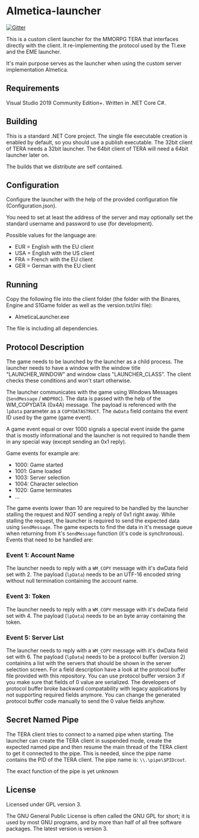 # Almetica-launcher

[![Gitter](https://badges.gitter.im/almetica-server/community.svg)](https://gitter.im/almetica-server/community?utm_source=badge&utm_medium=badge&utm_campaign=pr-badge)

This is a custom client launcher for the MMORPG TERA that interfaces directly with the client.
It re-implementing the protocol used by the Tl.exe and the EME launcher.

It's main purpose serves as the launcher when using the custom server implementation Almetica.

## Requirements

Visual Studio 2019 Community Edition+. Written in .NET Core C#.

## Building

This is a standard .NET Core project. The single file executable creation is enabled by default, so
you should use a publish executable. The 32bit client of TERA needs a 32bit launcher.
The 64bit client of TERA will need a 64bit launcher later on.

The builds that we distribute are self contained.

## Configuration

Configure the launcher with the help of the provided configuration file
(Configuration.json). 

You need to set at least the address of the server and may optionally set the
standard username and password to use (for development).

Possible values for the language are:
 - EUR = English with the EU client
 - USA = English with the US client
 - FRA = French with the EU client
 - GER = German with the EU client

## Running

Copy the following file into the client folder (the folder with the Binares,
Engine and S1Game folder as well as the version.txt/ini file):

 - AlmeticaLauncher.exe

The file is including all dependencies.

## Protocol Description

The game needs to be launched by the launcher as a child process. The launcher needs to have a
window with the window title "LAUNCHER_WINDOW" and window class "LAUNCHER_CLASS". The client
checks these conditions and won't start otherwise.

The launcher communicates with the game using Windows Messages (```SendMessage``` / ```WNDPROC```).
The data is passed with the help of the WM_COPYDATA (0x4A) message. The payload is referenced with
the ```lpData``` parameter as a ```COPYDATASTRUCT```. The ```dwData``` field contains the event ID
used by the game (game event).

A game event equal or over 1000 signals a special event inside the game that is mostly informational
and the launcher is not required to handle them in any special way (except sending an 0x1 reply).

Game events for example are:
 - 1000: Game started
 - 1001: Game loaded
 - 1003: Server selection
 - 1004: Character selection
 - 1020: Game terminates
 - ...

The game events lower than 10 are required to be handled by the launcher stalling the request and
NOT sending a reply of 0x1 right away. While stalling the request, the launcher is required to send
the expected data using ```SendMessage```. The game expects to find the data in it's message queue
when returning from it's ```SendMessage``` function (it's code is synchronous). Events that need
to be handled are:

### Event 1: Account Name

The launcher needs to reply with a ```WM_COPY``` message with it's dwData field set with 2.
The payload (```lpData```) needs to be an UTF-16 encoded string without null termination containing
the account name.

### Event 3: Token

The launcher needs to reply with a ```WM_COPY``` message with it's dwData field set with 4.
The payload (```lpData```) needs to be an byte array containing the token.

### Event 5: Server List

The launcher needs to reply with a ```WM_COPY``` message with it's dwData field set with 6.
The payload (```lpData```) needs to be a protocol buffer (version 2) containins a list with the
servers that should be shown in the server selection screen. For a field description have a look
at the protocol buffer file provided with this repository. You can use protocol buffer version 3
if you make sure that fields of 0 value are serialized. The developers of protocol buffer broke
backward compatability with legacy applications by not supporting required fields anymore. You can
change the generated protocol buffer code manually to send the 0 value fields anyhow.

## Secret Named Pipe

The TERA client tries to connect to a named pipe when starting. The launcher can create the TERA
client in suspended mode, create the expected named pipe and then resume the main thread of the
TERA client to get it connected to the pipe. This is needed, since the pipe name contains the PID
of the TERA client. The pipe name is: ```\\.\pipe\$PIDcout```.

The exact function of the pipe is yet unknown

## License

Licensed under GPL version 3.

The GNU General Public License is often called the GNU GPL for short; it is used
by most GNU programs, and by more than half of all free software packages.
The latest version is version 3. 
